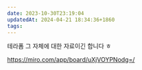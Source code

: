 ```yaml
---
date: 2023-10-30T23:19:04
updatedAt: 2024-04-21 18:34:36+1860
tags: 
---
```

테라폼 그 자체에 대한 자료이긴 합니다 ㅎ

 https://miro.com/app/board/uXjVOYPNodg=/